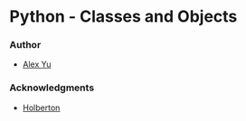 # Python - Classes and Objects

### Author
- [Alex Yu](https://github.com/AlexYu01)
### Acknowledgments
- [Holberton](https://www.holbertonschool.com/)
